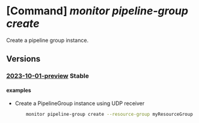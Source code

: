 # [Command] _monitor pipeline-group create_

Create a pipeline group instance.

## Versions

### [2023-10-01-preview](/Resources/mgmt-plane/L3N1YnNjcmlwdGlvbnMve30vcmVzb3VyY2Vncm91cHMve30vcHJvdmlkZXJzL21pY3Jvc29mdC5tb25pdG9yL3BpcGVsaW5lZ3JvdXBzL3t9/2023-10-01-preview.xml) **Stable**

<!-- mgmt-plane /subscriptions/{}/resourcegroups/{}/providers/microsoft.monitor/pipelinegroups/{} 2023-10-01-preview -->

#### examples

- Create a PipelineGroup instance using UDP receiver
    ```bash
        monitor pipeline-group create --resource-group myResourceGroup --pipeline-group-name plGroup1 --location eastus2 --extended-location "{name:/subscriptions/00000000-0000-0000-0000-000000000000/resourcegroups/myResourceGroup/providers/microsoft.extendedlocation/customlocations/myTestCustomLocation,type:CustomLocation}" --tags "{tag1:A,tag2:B}" --receivers "[{type:UDP,name:udp-receiver1,udp:{endpoint:'0.0.0.0:518',encoding:utf-8}}]" --processors "[]" --exporters "[{type:AzureMonitorWorkspaceLogs,name:my-workspace-logs-exporter1,azure-monitor-workspace-logs:{api:{data-collection-endpoint-url:'https://logs-myingestion-eb0s.eastus-1.ingest.monitor.azure.com',stream:Custom-MyTableRawData_CL,data-collection-rule:dcr-00000000000000000000000000000000,schema:{record-map:[{from:body,to:Body},{from:severity_text,to:SeverityText},{from:time_unix_nano,to:TimeGenerated}]}},concurrency:{worker-count:4,batch-queue-size:100}}}]" --service "{pipelines:[{name:MyPipelineForLogs1,type:logs,receivers:[udp-receiver1],processors:[],exporters:[my-workspace-logs-exporter1]}]}"
    ```

